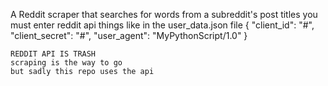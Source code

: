 A Reddit scraper that searches for words from a subreddit's post titles
you must enter reddit api things like in the user_data.json file
{
    "client_id": "#",
    "client_secret": "#",
    "user_agent": "MyPythonScript/1.0"
}

    REDDIT API IS TRASH
    scraping is the way to go
    but sadly this repo uses the api
